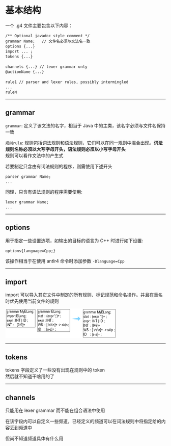 # 基本结构  
一个 .g4 文件主要包含以下内容：  

``` Antlr4
/** Optional javadoc style comment */
grammar Name;   // 文件名必须与文法名一致
options {...}
import ... ;
tokens {...}

channels {...} // lexer grammar only
@actionName {...}

rule1 // parser and lexer rules, possibly intermingled
...
ruleN
```  

----------

## grammar

`grammar`: 定义了该文法的名字，相当于 Java 中的主类，该名字必须与文件名保持一致  

`规则rule`: 规则包括词法规则和语法规则，它们可以在同一规则中混合出现。**词法规则名称必须以大写字母开头，语法规则必须以小写字母开头**  
规则可以看作文法中的产生式  

若要制定只含由有词法规则的程序，则需使用下述开头
``` Antlr4
parser grammar Name;
...
```   
同理，只含有语法规则的程序需要使用: 
``` Antlr4
lexer grammar Name;
...
```  

------------

## options

用于指定一些设置选项，如输出的目标的语言为 C++ 时进行如下设置:  
``` Antlr4
options{language=Cpp;}
```
该操作相当于在使用 antlr4 命令时添加参数 `-Dlanguage=Cpp`


--------------

## import  
import 可以导入其它文件中制定的所有规则、标记规范和命名操作。并且在重名时优先使用当前文件的规则  

![import解释](img/import.png)

-------------

## tokens
tokens 字段定义了一些没有出现在规则中的 token  
然后就不知道干啥用的了

-------------

## channels

只能用在 lexer grammar 而不能在组合语法中使用  

在该字段内可以自定义一些频道，已经定义的频道可以在词法规则中将指定给的内容丢到频道中  

但尚不知道频道具体有什么用  